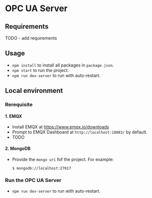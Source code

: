 # OPC UA Server

## Requirements
TODO - add requirements

## Usage
- `npm install` to install all packages in `package.json`.
- `npm start` to run the project.
- `npm run dev-server` to run with auto-restart.

## Local environment

### Rerequisite

#### 1. EMQX
- Install EMQX at https://www.emqx.io/downloads
- Prompt to EMQX Dashboard at `http://localhost:18083/` by default.
- TODO

#### 2. MongoDB
- Provide the `mongo uri` fof the project. For example:
    ```shell
    $ mongodb://localhost:27017
    ```

### Run the OPC UA Server
- `npm run dev-server` to run with auto-restart.